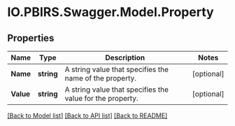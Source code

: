 # IO.PBIRS.Swagger.Model.Property
## Properties

Name | Type | Description | Notes
------------ | ------------- | ------------- | -------------
**Name** | **string** | A string value that specifies the name of the property. | [optional] 
**Value** | **string** | A string value that specifies the value for the property. | [optional] 

[[Back to Model list]](../README.md#documentation-for-models) [[Back to API list]](../README.md#documentation-for-api-endpoints) [[Back to README]](../README.md)

